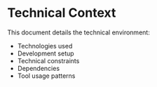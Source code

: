 # Technical Context

This document details the technical environment:
- Technologies used
- Development setup
- Technical constraints
- Dependencies
- Tool usage patterns
